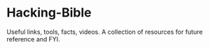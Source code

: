# Hacking-Bible
Useful links, tools, facts, videos. A collection of resources for future reference and FYI.
